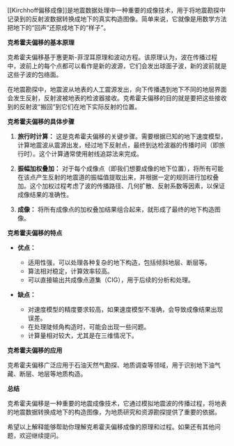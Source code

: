 [[Kirchhoff偏移成像]]是地震数据处理中一种重要的成像技术，用于将地震勘探中记录到的反射波数据转换成地下的真实构造图像。简单来说，它就像是用数学方法把地下的“回声”还原成地下的“样子”。

**克希霍夫偏移的基本原理**

克希霍夫偏移基于惠更斯-菲涅耳原理和波动方程。该原理认为，波在传播过程中，波前上的每个点都可以看作是新的波源，它们会发出球面子波，新的波前就是这些子波的包络面。

在地震勘探中，地震波从地表的人工震源发出，向下传播遇到地下不同的地层界面会发生反射，反射波被地表的检波器接收。克希霍夫偏移的目的就是要把这些接收到的反射波“搬回”到它们在地下实际反射的位置。

**克希霍夫偏移的具体步骤**

1. **旅行时计算：** 这是克希霍夫偏移的关键步骤。需要根据已知的地下速度模型，计算地震波从震源出发，经过地下反射点，最终到达检波器的传播时间（即旅行时）。这个计算通常使用射线追踪法来完成。
    
2. **振幅加权叠加：** 对于每个成像点（即我们想要成像的地下位置），将所有可能在该点产生反射的地震道的振幅值提取出来，并根据一定的规则进行加权叠加。这个加权过程考虑了波的传播路径、几何扩散、反射系数等因素，以保证成像结果的准确性。
    
3. **成像：** 将所有成像点的加权叠加结果组合起来，就形成了最终的地下构造图像。
    

**克希霍夫偏移的特点**

- **优点：**
    
    - 适用性强，可以处理各种复杂的地下构造，包括倾斜地层、断层等。
    - 算法相对稳定，计算效率较高。
    - 可以直接输出共成像点道集（CIG），用于后续的分析和处理。
- **缺点：**
    
    - 对速度模型的精度要求较高，如果速度模型不准确，会导致成像结果出现误差。
    - 在处理陡倾角构造时，可能会出现一些问题。
    - 计算量相对较大，尤其是在三维情况下。

**克希霍夫偏移的应用**

克希霍夫偏移广泛应用于石油天然气勘探、地质调查等领域，用于识别地下油气藏、断层、地层等地质构造。

**总结**

克希霍夫偏移是一种重要的地震成像技术，它通过模拟地震波的传播过程，将地表的地震数据转换成地下的构造图像，为地质研究和资源勘探提供了重要的依据。

希望以上解释能够帮助你理解克希霍夫偏移成像的原理和过程。如果还有其他问题，欢迎继续提问。
